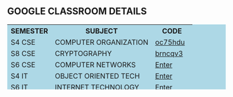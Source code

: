 <h2>GOOGLE CLASSROOM DETAILS </h2>
<table bgcolor="lightblue" height="150" width="400">
<tr>
<th>SEMESTER</th>
<th>SUBJECT</th>
<th>CODE</th>
</tr>
<tr>
<td>S4 CSE</td>
<td>COMPUTER ORGANIZATION</td>
<td><a href="https://classroom.google.com/c/OTY1NDIxMDYzODJa">oc75hdu</a> </td>
</tr>
<tr>
<td>S8 CSE</td>
<td>CRYPTOGRAPHY</td>
<td><a href="https://classroom.google.com/c/OTY1NDIxMDYzODJa">brncqv3</a></td>
</tr>
<tr>
<td>S6 CSE</td>
<td>COMPUTER NETWORKS</td>
<td><a href="https://classroom.google.com/c/NjQyNTk4Njk2MzRa">Enter</a></td>
</tr><tr>
<td>S4 IT</td>
<td>OBJECT ORIENTED TECH</td>
<td><a href="https://classroom.google.com/c/NjYxNTc3MDM1NTBa">Enter</a></td>
</tr>
<tr>
<td>S6 IT </td>
<td>INTERNET TECHNOLOGY</td>
<td><a href="https://classroom.google.com/c/NjgwMTc4OTU0ODFa">Enter</a></td>
</tr>
<tr>
<td>S8 IT </td>
<td>CLOUD COMPUTING</td>
<td><a href="https://classroom.google.com/c/NjgwMTc4OTU0ODFa">w22mqbq</a></td>
</tr>
</table>
</div>